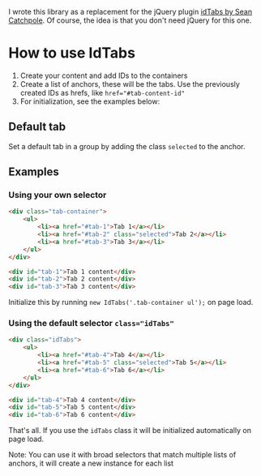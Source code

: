 I wrote this library as a replacement for the jQuery plugin [idTabs by Sean Catchpole](https://www.sunsean.com/idTabs). Of course, the idea is that you don't need jQuery for this one.

# How to use IdTabs

1. Create your content and add IDs to the containers
2. Create a list of anchors, these will be the tabs. Use the previously created IDs as hrefs, like `href="#tab-content-id"`
3. For initialization, see the examples below:

## Default tab

Set a default tab in a group by adding the class `selected` to the anchor.

## Examples

### Using your own selector

```html
<div class="tab-container">
    <ul>
        <li><a href="#tab-1">Tab 1</a></li>
        <li><a href="#tab-2" class="selected">Tab 2</a></li>
        <li><a href="#tab-3">Tab 3</a></li>
    </ul>
</div>

<div id="tab-1">Tab 1 content</div>
<div id="tab-2">Tab 2 content</div>
<div id="tab-3">Tab 3 content</div>
```

Initialize this by running `new IdTabs('.tab-container ul');` on page load.

### Using the default selector `class="idTabs"`

```html
<div class="idTabs">
    <ul>
        <li><a href="#tab-4">Tab 4</a></li>
        <li><a href="#tab-5" class="selected">Tab 5</a></li>
        <li><a href="#tab-6">Tab 6</a></li>
    </ul>
</div>

<div id="tab-4">Tab 4 content</div>
<div id="tab-5">Tab 5 content</div>
<div id="tab-6">Tab 6 content</div>
```

That's all. If you use the `idTabs` class it will be initialized automatically on page load.

Note: You can use it with broad selectors that match multiple lists of anchors, it will create a new instance for each list
